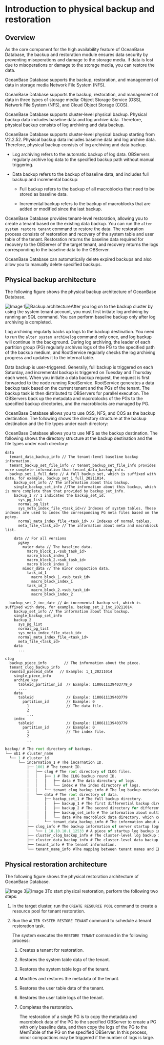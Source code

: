Introduction to physical backup and restoration 
====================================================================



Overview 
-----------------------------

As the core component for the high availability feature of OceanBase Database, the backup and restoration module ensures data security by preventing misoperations and damage to the storage media. If data is lost due to misoperations or damage to the storage media, you can restore the data. 

OceanBase Database supports the backup, restoration, and management of data in storage media Network File System (NFS). 

OceanBase Database supports the backup, restoration, and management of data in three types of storage media: Object Storage Service (OSS), Network File System (NFS), and Cloud Object Storage (COS). 

OceanBase Database supports cluster-level physical backup. Physical backup data includes baseline data and log archive data. Therefore, physical backup consists of log archiving and data backup.

OceanBase Database supports cluster-level physical backup starting from V2.2.52. Physical backup data includes baseline data and log archive data. Therefore, physical backup consists of log archiving and data backup.

* Log archiving refers to the automatic backup of log data. OBServers regularly archive log data to the specified backup path without manual triggering.

  

* Data backup refers to the backup of baseline data, and includes full backup and incremental backup:

  * Full backup refers to the backup of all macroblocks that need to be stored as baseline data.

    
  
  * Incremental backup refers to the backup of macroblocks that are added or modified since the last backup.

    
  

  




OceanBase Database provides tenant-level restoration, allowing you to create a tenant based on the existing data backup. You can run the `alter system restore tenant` command to restore the data. The restoration process consists of restoration and recovery of the system table and user table of the tenant. Restoration returns the baseline data required for recovery to the OBServer of the target tenant, and recovery returns the logs corresponding to the baseline data to the OBServer. 

OceanBase Database can automatically delete expired backups and also allow you to manually delete specified backups.

Physical backup architecture 
-------------------------------------------------

The following figure shows the physical backup architecture of OceanBase Database. 

![Image 1](https://help-static-aliyun-doc.aliyuncs.com/assets/img/en-US/3660500461/p371722.png)![Backup architecture](http://icms-x-dita.oss-cn-zhangjiakou.aliyuncs.com/xdita-output/en-US/task3560430/images/p264263.png?Expires=7258143710&OSSAccessKeyId=LTAIJfoPL6wmrirR&Signature=J1xhYwG%2FeWgdbjjhbdgrVBlueyc%3D)After you log on to the backup cluster by using the system tenant account, you must first initiate log archiving by running an SQL command. You can perform baseline backup only after log archiving is completed. 

Log archiving regularly backs up logs to the backup destination. You need to run the `alter system archivelog` command only once, and log backup will continue in the background. During log archiving, the leader of each partition group (PG) regularly archives logs of the PG to the specified path of the backup medium, and RootService regularly checks the log archiving progress and updates it to the internal table. 

Data backup is user-triggered. Generally, full backup is triggered on each Saturday, and incremental backup is triggered on Tuesday and Thursday each week. When you initiate a data backup request, the request is first forwarded to the node running RootService. RootService generates a data backup task based on the current tenant and the PGs of the tenant. The backup task is then distributed to OBServers for parallel execution. The OBServers back up the metadata and macroblocks of the PGs to the specified backup directories, and the macroblocks are managed by PG. 

OceanBase Database allows you to use OSS, NFS, and COS as the backup destination. The following shows the directory structure at the backup destination and the file types under each directory: 

OceanBase Database allows you to use NFS as the backup destination. The following shows the directory structure at the backup destination and the file types under each directory: 

```unknow
data
  tenant_data_backup_info // The tenant-level baseline backup information.
  tenant_backup_set_file_info // tenant_backup_set_file_info provides more complete information than tenant_data_backup_info.
  backup_set_1_full_date // A full backup set, which is suffixed with date, for example, backup_set_1_full_20211014.
    backup_set_info // The information about this backup.
    single_backup_set_info //The information about this backup, which is more complete than that provided by backup_set_info.
    backup_1 // 1 indicates the backup_set_id.
      sys_pg_list
      normal_pg_list
      sys_meta_index_file_<task_id>// Indexes of system tables. These indexes are used to index the corresponding PG meta files based on the pgkey.
      normal_meta_index_file_<task_id> // Indexes of normal tables.
      meta_file_<task_id> // The information about meta and macroblock list.
    
    data // For all versions
      pgkey
        major_data // The baseline data.
          macro_block_1.<sub_task_id>   
          macro_block_index_1
          macro_block_2.<sub_task_id>
          macro_block_index_2
        minor_data // The minor compaction data.
          task_id_1
            macro_block_1.<sub_task_id>
            macro_block_index_1
          task_id_2
            macro_block_2.<sub_task_id>
            macro_block_index_2
          
  backup_set_2_inc_date // An incremental backup set, which is suffixed with date, for example, backup_set_2_inc_20211014.
    backup_set_info // The information about this backup.
    single_backup_set_info 
    backup_2
      sys_pg_list
      normal_pg_list
      sys_meta_index_file_<task_id>
      normal_meta_index_file_<task_id>
      meta_file_<task_id>
    data
      ...
    
clog
  backup_piece_info        // The information about the piece.
  tenant_clog_backup_info 
  roundid_pieceid_date   // Example: 1_1_20211014 
    single_piece_info    
    archive_key
      tableid_partition_id  // Example: 1100611139403779_0
      ....
    data
      tableid               // Example: 1100611139403779
        partition_id        // Example: 0
          1                 // The data file.
          2             
          ...
    index 
      tableid               // Example: 1100611139403779
        partition_id        // Example: 0
          1                 // The index file.
          2          
          ..
```



```javascript
backup/ # The root directory of backups.
└── ob1 # cluster_name
  └── 1 # cluster_id
      └── incarnation_1 # The incarnation ID.
          ├── 1001 # The tenant ID.
          │   ├── clog # The root directory of CLOG files.
          │   │   ├── 1 # The CLOG backup round ID.
          │   │   │   ├── data # The data directory of logs.
          │   │   │   └── index # The index directory of logs.
          │   │   └── tenant_clog_backup_info # The log backup metadata, which is recorded by round ID.
          │   └── data # The root directory of data.
          │       ├── backup_set_1 # The full backup directory.
          │       │   ├── backup_1 # The first differential backup directory, which contains full metadata.    
          │       │   ├── backup_2 # The second directory for differential backup, which also contains full metadata.
          │       │   ├── backup_set_info # The information about multiple differential backups in the backup_set directory.
          │       │   └── data #The macroblock data directory, which contains all full and differential macroblocks.
          │       └── tenant_data_backup_info # The information about all data backups of the tenant.
          ├── clog_info # The backup information of server startup logs.
          │   └── 1_10.10.10.1_12533 # A piece of startup log backup information of a server.
          ├── cluster_clog_backup_info # The cluster-level log backup information.
          ├── cluster_data_backup_info # The cluster-level data backup information.
          ├── tenant_info # The tenant information.
          └── tenant_name_info #The mapping between tenant names and IDs.
```



Physical restoration architecture 
------------------------------------------------------

The following figure shows the physical restoration architecture of OceanBase Database. 

![Image 3](https://help-static-aliyun-doc.aliyuncs.com/assets/img/en-US/3660500461/p371729.png)![Image 3](https://help-static-aliyun-doc.aliyuncs.com/assets/img/en-US/3660500461/p371731.png)To start physical restoration, perform the following two steps:

1. In the target cluster, run the `CREATE RESOURCE POOL` command to create a resource pool for tenant restoration.

   

2. Run the `ALTER SYSTEM RESTORE TENANT` command to schedule a tenant restoration task. 

   The system executes the `RESTORE TENANT` command in the following process:
   1. Creates a tenant for restoration.

      
   
   2. Restores the system table data of the tenant.

      
   
   3. Restores the system table logs of the tenant.

      
   
   4. Modifies and restores the metadata of the tenant.

      
   
   5. Restores the user table data of the tenant.

      
   
   6. Restores the user table logs of the tenant.

      
   
   7. Completes the restoration. 

      The restoration of a single PG is to copy the metadata and macroblock data of the PG to the specified OBServer to create a PG with only baseline data, and then copy the logs of the PG to the MemTable of the PG on the specified OBServer. In this process, minor compactions may be triggered if the number of logs is large.
      
   

   



